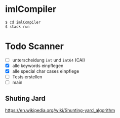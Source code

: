 # imlCompiler

    $ cd imlCompiler
    $ stack run

# Todo Scanner

- [ ] unterscheidung `int` und `int64` (CAI)
- [x] alle keywords einpflegen 
- [x] alle special char cases einpflege
- [ ] Tests erstellen 
- [ ] main

## Shuting Jard
https://en.wikipedia.org/wiki/Shunting-yard_algorithm
